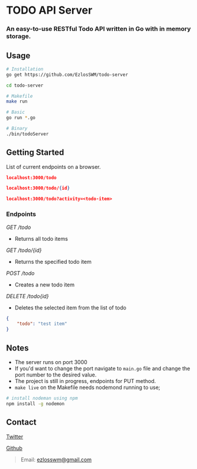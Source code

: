 # TODO API Server 
### An easy-to-use RESTful Todo API written in Go with in memory storage.

## Usage 
```bash
# Installation 
go get https://github.com/EzlosSWM/todo-server

cd todo-server

# Makefile
make run 

# Basic 
go run *.go 

# Binary 
./bin/todoServer

```
## Getting Started 
List of current endpoints on a browser.
```JSON
localhost:3000/todo 

localhost:3000/todo/{id}

localhost:3000/todo?activity=<todo-item>
```

### Endpoints 
*GET /todo* 
- Returns all todo items

*GET /todo/{id}*
- Returns the specified todo item 

*POST /todo*
- Creates a new todo item 

*DELETE /todo{id}*
- Deletes the selected item from the list of todo 

```JSON
{
    "todo": "test item"
}
```


## Notes
- The server runs on port 3000
- If you'd want to change the port navigate to `main.go` file and change the port number to the desired value.
- The project is still in progress, endpoints for PUT method. 
- `make live` on the Makefile needs nodemond running to use; 
```bash 
# install nodeman using npm 
npm install -g nodemon
```


## Contact
[Twitter](https://twitter.com/EzlosSWM)

[Github](https://github.com/EzlosSWM)

> Email: ezlosswm@gmail.com